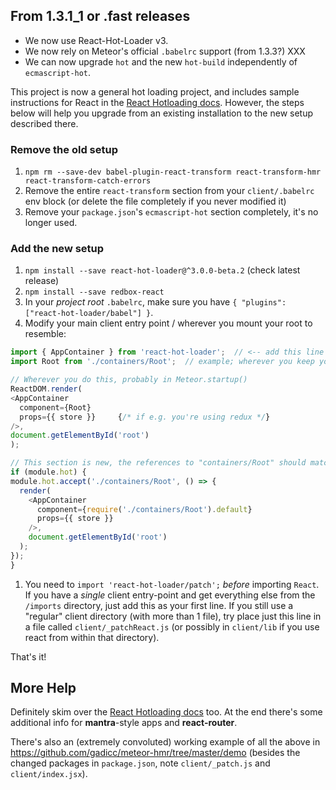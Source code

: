 ## From 1.3.1_1 or .fast releases

* We now use React-Hot-Loader v3.
* We now rely on Meteor's official `.babelrc` support (from 1.3.3?) XXX
* We can now upgrade `hot` and the new `hot-build` independently of `ecmascript-hot`.

This project is now a general hot loading project, and includes sample instructions
for React in the [React Hotloading docs](./React_Hotloading.md).  However, the steps
below will help you upgrade from an existing installation to the new setup described
there.

### Remove the old setup

1. `npm rm --save-dev babel-plugin-react-transform react-transform-hmr react-transform-catch-errors`
1. Remove the entire `react-transform` section from your `client/.babelrc` env block (or delete the file completely if you never modified it)
1. Remove your `package.json`'s `ecmascript-hot` section completely, it's no longer used.

### Add the new setup

1. `npm install --save react-hot-loader@^3.0.0-beta.2` (check latest release)
1. `npm install --save redbox-react`
1. In your *project root* `.babelrc`, make sure you have `{ "plugins": ["react-hot-loader/babel"] }`.
1. Modify your main client entry point / wherever you mount your root to resemble:

  ```js
import { AppContainer } from 'react-hot-loader';  // <-- add this line
import Root from './containers/Root';  // example; wherever you keep your main component

// Wherever you do this, probably in Meteor.startup()
ReactDOM.render(
  <AppContainer
    component={Root}
    props={{ store }}     {/* if e.g. you're using redux */}
  />,
  document.getElementById('root')
);

// This section is new, the references to "containers/Root" should match your import statement
if (module.hot) {
  module.hot.accept('./containers/Root', () => {
    render(
      <AppContainer
        component={require('./containers/Root').default}
        props={{ store }}
      />,
      document.getElementById('root')
    );
  });
}
```

1. You need to `import 'react-hot-loader/patch';` *before* importing `React`.  If you have a *single* client entry-point and get everything else from the `/imports` directory, just add this as your first line.  If you still use a "regular" client directory (with more than 1 file), try place just this line in a file called `client/_patchReact.js` (or possibly in `client/lib` if you use react from within that directory).

That's it!

## More Help

Definitely skim over the [React Hotloading docs](./React_Hotloading.md) too.  At the end there's some additional info for **mantra**-style apps and **react-router**.

There's also an (extremely convoluted) working example of all the above in https://github.com/gadicc/meteor-hmr/tree/master/demo (besides the changed packages in `package.json`, note `client/_patch.js` and `client/index.jsx`).